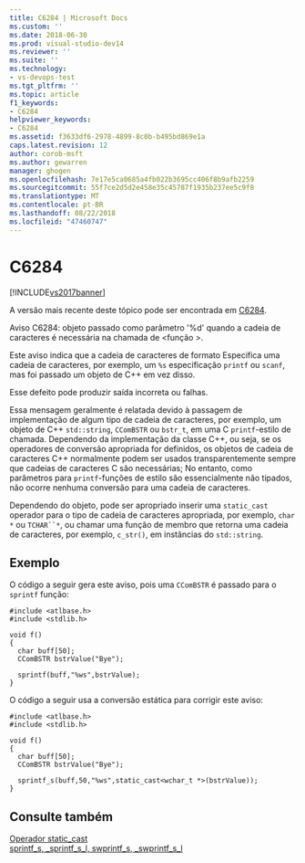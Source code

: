 ```yaml
---
title: C6284 | Microsoft Docs
ms.custom: ''
ms.date: 2018-06-30
ms.prod: visual-studio-dev14
ms.reviewer: ''
ms.suite: ''
ms.technology:
- vs-devops-test
ms.tgt_pltfrm: ''
ms.topic: article
f1_keywords:
- C6284
helpviewer_keywords:
- C6284
ms.assetid: f3633df6-2978-4899-8c0b-b495bd869e1a
caps.latest.revision: 12
author: corob-msft
ms.author: gewarren
manager: ghogen
ms.openlocfilehash: 7e17e5ca0685a4fb022b3695cc406f8b9afb2259
ms.sourcegitcommit: 55f7ce2d5d2e458e35c45787f1935b237ee5c9f8
ms.translationtype: MT
ms.contentlocale: pt-BR
ms.lasthandoff: 08/22/2018
ms.locfileid: "47460747"
---
```

# <a name="c6284"></a>C6284
[!INCLUDE[vs2017banner](../includes/vs2017banner.md)]

A versão mais recente deste tópico pode ser encontrada em [C6284](https://docs.microsoft.com/visualstudio/code-quality/c6284).  
  
Aviso C6284: objeto passado como parâmetro '%d' quando a cadeia de caracteres é necessária na chamada de \<função >.  
  
 Este aviso indica que a cadeia de caracteres de formato Especifica uma cadeia de caracteres, por exemplo, um `%s` especificação `printf` ou `scanf`, mas foi passado um objeto de C++ em vez disso.  
  
 Esse defeito pode produzir saída incorreta ou falhas.  
  
 Essa mensagem geralmente é relatada devido à passagem de implementação de algum tipo de cadeia de caracteres, por exemplo, um objeto de C++ `std::string`, `CComBSTR` ou `bstr_t`, em uma C `printf`-estilo de chamada. Dependendo da implementação da classe C++, ou seja, se os operadores de conversão apropriada for definidos, os objetos de cadeia de caracteres C++ normalmente podem ser usados transparentemente sempre que cadeias de caracteres C são necessárias; No entanto, como parâmetros para `printf`-funções de estilo são essencialmente não tipados, não ocorre nenhuma conversão para uma cadeia de caracteres.  
  
 Dependendo do objeto, pode ser apropriado inserir uma `static_cast` operador para o tipo de cadeia de caracteres apropriada, por exemplo, `char *` ou `TCHAR``*`, ou chamar uma função de membro que retorna uma cadeia de caracteres, por exemplo, `c_str()`, em instâncias do `std::string`.  
  
## <a name="example"></a>Exemplo  
 O código a seguir gera este aviso, pois uma `CComBSTR` é passado para o `sprintf` função:  
  
```  
#include <atlbase.h>  
#include <stdlib.h>  
  
void f()  
{  
  char buff[50];  
  CComBSTR bstrValue("Bye");  
  
  sprintf(buff,"%ws",bstrValue);   
}  
```  
  
 O código a seguir usa a conversão estática para corrigir este aviso:  
  
```  
#include <atlbase.h>  
#include <stdlib.h>  
  
void f()  
{  
  char buff[50];  
  CComBSTR bstrValue("Bye");  
  
  sprintf_s(buff,50,"%ws",static_cast<wchar_t *>(bstrValue));  
}  
```  
  
## <a name="see-also"></a>Consulte também  
 [Operador static_cast](http://msdn.microsoft.com/library/1f7c0c1c-b288-476c-89d6-0e2ceda5c293)   
 [sprintf_s, _sprintf_s_l, swprintf_s, _swprintf_s_l](http://msdn.microsoft.com/library/424f0a29-22ef-40e8-b565-969f5f57782f)



